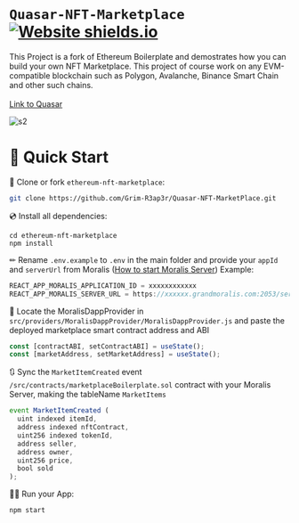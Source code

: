 # `Quasar-NFT-Marketplace` [![Website shields.io](https://img.shields.io/website-up-down-green-red/http/shields.io.svg?style=for-the-badge)](http://shields.io/)

This Project is a fork of Ethereum Boilerplate and demostrates how you can build your own NFT Marketplace. This project of course work on any EVM-compatible blockchain such as Polygon, Avalanche, Binance Smart Chain and other such chains.
<br/>
<br/>
[Link to Quasar](https://quazar.netlify.app/)

![s2](https://user-images.githubusercontent.com/62543734/167544497-658bd04d-3b99-42ae-a0c7-83e9a8566d17.png)




# 🚀 Quick Start

📄 Clone or fork `ethereum-nft-marketplace`:
```sh
git clone https://github.com/Grim-R3ap3r/Quasar-NFT-MarketPlace.git
```
💿 Install all dependencies:
```
cd ethereum-nft-marketplace
npm install 
```
✏ Rename `.env.example` to `.env` in the main folder and provide your `appId` and `serverUrl` from Moralis ([How to start Moralis Server](https://docs.moralis.io/moralis-server/getting-started/create-a-moralis-server)) 
Example:
```jsx
REACT_APP_MORALIS_APPLICATION_ID = xxxxxxxxxxxx
REACT_APP_MORALIS_SERVER_URL = https://xxxxxx.grandmoralis.com:2053/server
```

🔎 Locate the MoralisDappProvider in `src/providers/MoralisDappProvider/MoralisDappProvider.js` and paste the deployed marketplace smart contract address and ABI
```jsx
const [contractABI, setContractABI] = useState();
const [marketAddress, setMarketAddress] = useState();
```

🔃 Sync the `MarketItemCreated` event `/src/contracts/marketplaceBoilerplate.sol` contract with your Moralis Server, making the tableName `MarketItems`
```jsx
event MarketItemCreated (
  uint indexed itemId,
  address indexed nftContract,
  uint256 indexed tokenId,
  address seller,
  address owner,
  uint256 price,
  bool sold
);
```


🚴‍♂️ Run your App:
```
npm start
```


